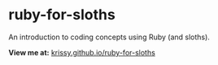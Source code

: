 # ruby-for-sloths
An introduction to coding concepts using Ruby (and sloths).

**View me at:** [krissy.github.io/ruby-for-sloths](http://krissy.github.io/ruby-for-sloths)
